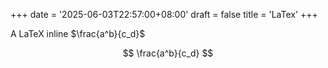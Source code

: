 +++
date = '2025-06-03T22:57:00+08:00'
draft = false
title = 'LaTex'
+++

A LaTeX inline $\frac{a^b}{c_d}$

$$
\frac{a^b}{c_d}
$$